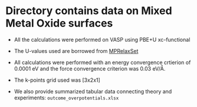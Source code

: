 # Directory contains data on Mixed Metal Oxide surfaces

* All the calculations were performed on VASP using PBE+U xc-functional 

* The U-values used are borrowed from [MPRelaxSet](https://github.com/materialsproject/pymatgen/blob/master/pymatgen/io/vasp/MPRelaxSet.yaml)

* All calculations were performed with an energy convergence crtierion of 0.0001 eV and the force convergence criterion was 0.03 eV/Å. 

* The k-points grid used was [3x2x1]

* We also provide summarized tabular data connecting theory and experiments: ```outcome_overpotentials.xlsx```
